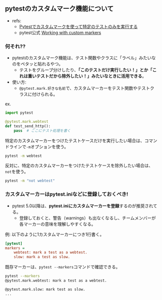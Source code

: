 ## pytestのカスタムマーク機能について

- refs:
  - [Pytestでカスタムマークを使って特定のテストのみを実行する](https://dev.classmethod.jp/articles/pytest-mark/)
  - pytest公式 [Working with custom markers](https://docs.pytest.org/en/stable/example/markers.html)

### 何それ??

- pytestのカスタムマーク機能は、テスト関数やクラスに「ラベル」みたいなのをペタッと貼れるやつ。
  - テストをグループ分けしたり、**「このテストだけ実行したい！」とか「これは重いテストだから除外したい！」みたいなときに活用できる**。
- 使い方:
  - `@pytest.mark.好きな名前`で、カスタムマーカーをテスト関数やテストクラスに付けられる。

ex.

```python
import pytest

@pytest.mark.webtest
def test_send_http():
    pass  # ここにテスト処理を書く
```

特定のカスタムマーカーをつけたテストケースだけを実行したい場合は、コマンドラインで`-m`オプションを使う。

```bash
pytest -m webtest
```

反対に、特定のカスタムマーカーをつけたテストケースを除外したい場合は、`not`を使う。

```bash
pytest -m "not webtest"
```

### カスタムマーカーはpytest.iniなどに登録しておくべき!

- pytest 5.0以降は、**pytest.iniにカスタムマーカーを登録**するのが推奨されてる。
  - 登録しておくと、警告（warnings）も出なくなるし、チームメンバーが各マーカーの意味を理解しやすくなる。

例: 以下のように1カスタムマーカーにつき1行書く。

```ini
[pytest]
markers =
    webtest: mark a test as a webtest.
    slow: mark a test as slow.
```

既存マーカーは、`pytest --markers`コマンドで確認できる。

```bash
pytest --markers
@pytest.mark.webtest: mark a test as a webtest.

@pytest.mark.slow: mark test as slow.
...
```
